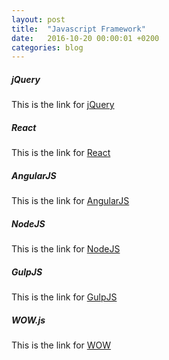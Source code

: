 ```yaml
---
layout: post
title:  "Javascript Framework"
date:   2016-10-20 00:00:01 +0200
categories: blog
---
```


##### **jQuery**
This is the link for [jQuery][link-jquery]

##### **React**
This is the link for [React][link-react]

##### **AngularJS**
This is the link for [AngularJS][link-angular]

##### **NodeJS**
This is the link for [NodeJS][link-node]

##### **GulpJS**
This is the link for [GulpJS][link-gulp]

##### **WOW.js**
This is the link for [WOW][link-wow]

[link-jquery]: https://jquery.com/
[link-react]: https://facebook.github.io/react/index.html
[link-angular]: https://angularjs.org/
[link-node]: https://nodejs.org/it/
[link-gulp]: http://gulpjs.com/
[link-wow]: http://mynameismatthieu.com/WOW/
